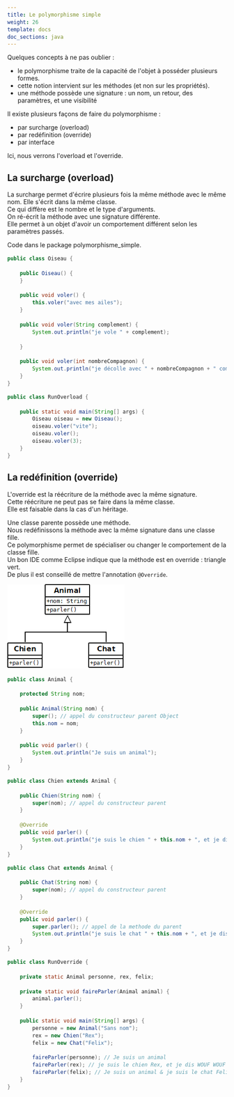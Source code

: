 ```yaml
---
title: Le polymorphisme simple
weight: 26
template: docs
doc_sections: java
---
```


Quelques concepts à ne pas oublier :

* le polymorphisme traite de la capacité de l'objet à posséder plusieurs formes. 
* cette notion intervient sur les méthodes (et non sur les propriétés).
* une méthode possède une signature : un nom, un retour, des paramètres, et une visibilité

Il existe plusieurs façons de faire du polymorphisme :  

* par surcharge (overload)
* par redéfinition (override)
* par interface  

Ici, nous verrons l'overload et l'override.  

## La surcharge (overload)

La surcharge permet d'écrire plusieurs fois la même méthode avec le même nom. Elle s'écrit dans la même classe.  
Ce qui diffère est le nombre et le type d'arguments.  
On ré-écrit la méthode avec une signature différente.  
Elle permet à un objet d'avoir un comportement différent selon les paramètres passés.  

Code dans le package polymorphisme_simple.  

``` java
public class Oiseau {

    public Oiseau() {
    }

    public void voler() {
        this.voler("avec mes ailes");
    }

    public void voler(String complement) {
        System.out.println("je vole " + complement);

    }

    public void voler(int nombreCompagnon) {
        System.out.println("je décolle avec " + nombreCompagnon + " compagnons !!!!");
    }
}
```

``` Java
public class RunOverload {

    public static void main(String[] args) {
        Oiseau oiseau = new Oiseau();
        oiseau.voler("vite");
        oiseau.voler();
        oiseau.voler(3);
    }
}
```

## La redéfinition (override)

L'override est la réécriture de la méthode avec la même signature.  
Cette réécriture ne peut pas se faire dans la même classe.  
Elle est faisable dans la cas d'un héritage.  

Une classe parente possède une méthode.  
Nous redéfinissons la méthode avec la même signature dans une classe fille.  
Ce polymorphisme permet de spécialiser ou changer le comportement de la classe fille.  
Un bon IDE comme Eclipse indique que la méthode est en override : triangle vert.  
De plus il est conseillé de mettre l'annotation `@Override`.  

![polymorphisme1](polymorphisme1.png)

```Java
public class Animal {

    protected String nom;

    public Animal(String nom) {
        super(); // appel du constructeur parent Object
        this.nom = nom;
    }

    public void parler() {
        System.out.println("Je suis un animal");
    }
}
```

``` Java
public class Chien extends Animal {

    public Chien(String nom) {
        super(nom); // appel du constructeur parent
    }

    @Override
    public void parler() {
        System.out.println("je suis le chien " + this.nom + ", et je dis WOUF WOUF");
    }
}
```

``` Java
public class Chat extends Animal {

    public Chat(String nom) {
        super(nom); // appel du constructeur parent
    }

    @Override
    public void parler() {
        super.parler(); // appel de la methode du parent
        System.out.println("je suis le chat " + this.nom + ", et je dis MIAOU");
    }
}
```

``` Java
public class RunOverride {

    private static Animal personne, rex, felix;

    private static void faireParler(Animal animal) {
        animal.parler();
    }

    public static void main(String[] args) {
        personne = new Animal("Sans nom");
        rex = new Chien("Rex");
        felix = new Chat("Felix");

        faireParler(personne); // Je suis un animal
        faireParler(rex); // je suis le chien Rex, et je dis WOUF WOUF
        faireParler(felix); // Je suis un animal & je suis le chat Felix, et je dis MIAOU
    }
}
```
